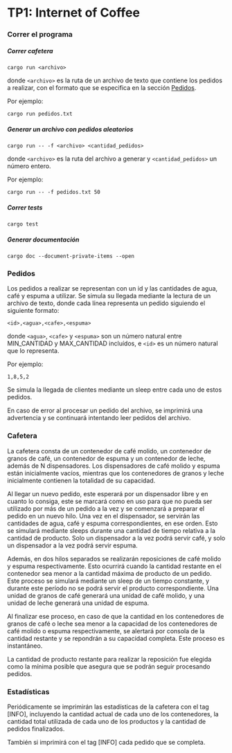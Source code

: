 # TP1: Internet of Coffee

### Correr el programa

##### Correr cafetera

```
cargo run <archivo>
```

donde `<archivo>` es la ruta de un archivo de texto que contiene los pedidos a realizar, con el formato que se especifica en la sección [Pedidos](#pedidos).

Por ejemplo:

```
cargo run pedidos.txt
```

##### Generar un archivo con pedidos aleatorios

```
cargo run -- -f <archivo> <cantidad_pedidos>
```

donde `<archivo>` es la ruta del archivo a generar y `<cantidad_pedidos>` un número entero.

Por ejemplo:

```
cargo run -- -f pedidos.txt 50
```

##### Correr tests

```
cargo test
```

##### Generar documentación

```
cargo doc --document-private-items --open
```

### Pedidos

Los pedidos a realizar se representan con un id y las cantidades de agua, café y espuma a utilizar.
Se simula su llegada mediante la lectura de un archivo de texto, donde cada línea representa un pedido siguiendo el siguiente formato:

```
<id>,<agua>,<cafe>,<espuma>
```

donde `<agua>`, `<cafe>` y `<espuma>` son un número natural entre MIN_CANTIDAD y MAX_CANTIDAD incluídos, e `<id>` es un número natural que lo representa.

Por ejemplo:
```
1,8,5,2
```

Se simula la llegada de clientes mediante un sleep entre cada uno de estos pedidos.

En caso de error al procesar un pedido del archivo, se imprimirá una advertencia y se continuará intentando leer pedidos del archivo.

### Cafetera

La cafetera consta de un contenedor de café molido, un contenedor de granos de café, un contenedor de espuma y un contenedor de leche, además de N dispensadores. Los dispensadores de café molido y espuma están inicialmente vacíos, mientras que los contenedores de granos y leche inicialmente contienen la totalidad de su capacidad.

Al llegar un nuevo pedido, este esperará por un dispensador libre y en cuanto lo consiga, este se marcará como en uso para que no pueda ser utilizado por más de un pedido a la vez y se comenzará a preparar el pedido en un nuevo hilo. Una vez en el dispensador, se servirán las cantidades de agua, café y espuma correspondientes, en ese orden. Esto se simulará mediante sleeps durante una cantidad de tiempo relativa a la cantidad de producto. Solo un dispensador a la vez podrá servir café, y solo un dispensador a la vez podrá servir espuma.

Además, en dos hilos separados se realizarán reposiciones de café molido y espuma respectivamente. Esto ocurrirá cuando la cantidad restante en el contenedor sea menor a la cantidad máxima de producto de un pedido. Este proceso se simulará mediante un sleep de un tiempo constante, y durante este período no se podrá servir el producto correspondiente. Una unidad de granos de café generará una unidad de café molido, y una unidad de leche generará una unidad de espuma.

Al finalizar ese proceso, en caso de que la cantidad en los contenedores de granos de café o leche sea menor a la capacidad de los contenedores de café molido o espuma respectivamente, se alertará por consola de la cantidad restante y se repondrán a su capacidad completa. Este proceso es instantáneo.

La cantidad de producto restante para realizar la reposición fue elegida como la mínima posible que asegura que se podrán seguir procesando pedidos.

### Estadísticas

Periódicamente se imprimirán las estadísticas de la cafetera con el tag [INFO], incluyendo la cantidad actual de cada uno de los contenedores, la cantidad total utilizada de cada uno de los productos y la cantidad de pedidos finalizados.

También si imprimirá con el tag [INFO] cada pedido que se completa.
